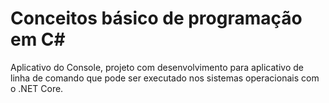 # Conceitos básico de programação em C#

Aplicativo do Console, projeto com desenvolvimento para aplicativo de linha de comando que pode ser executado nos sistemas operacionais com o .NET Core.
